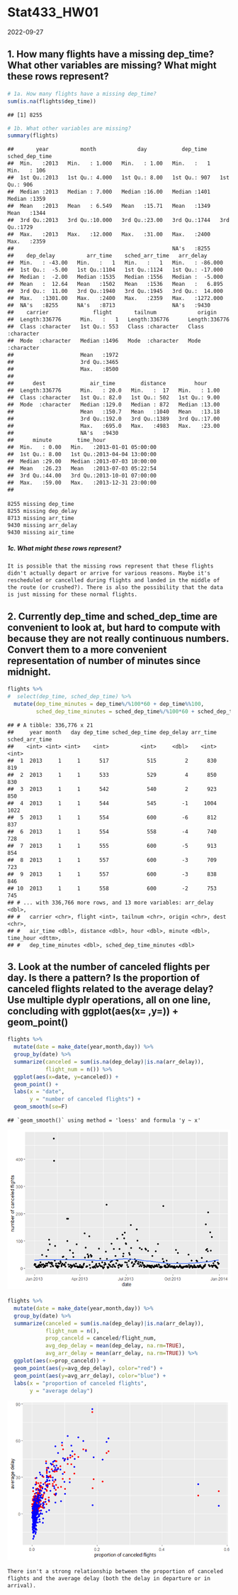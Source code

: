 Stat433_HW01
================
2022-09-27

## 1. How many flights have a missing dep_time? What other variables are missing? What might these rows represent?

``` r
# 1a. How many flights have a missing dep_time?
sum(is.na(flights$dep_time))
```

    ## [1] 8255

``` r
# 1b. What other variables are missing?
summary(flights)
```

    ##       year          month             day           dep_time    sched_dep_time
    ##  Min.   :2013   Min.   : 1.000   Min.   : 1.00   Min.   :   1   Min.   : 106  
    ##  1st Qu.:2013   1st Qu.: 4.000   1st Qu.: 8.00   1st Qu.: 907   1st Qu.: 906  
    ##  Median :2013   Median : 7.000   Median :16.00   Median :1401   Median :1359  
    ##  Mean   :2013   Mean   : 6.549   Mean   :15.71   Mean   :1349   Mean   :1344  
    ##  3rd Qu.:2013   3rd Qu.:10.000   3rd Qu.:23.00   3rd Qu.:1744   3rd Qu.:1729  
    ##  Max.   :2013   Max.   :12.000   Max.   :31.00   Max.   :2400   Max.   :2359  
    ##                                                  NA's   :8255                 
    ##    dep_delay          arr_time    sched_arr_time   arr_delay       
    ##  Min.   : -43.00   Min.   :   1   Min.   :   1   Min.   : -86.000  
    ##  1st Qu.:  -5.00   1st Qu.:1104   1st Qu.:1124   1st Qu.: -17.000  
    ##  Median :  -2.00   Median :1535   Median :1556   Median :  -5.000  
    ##  Mean   :  12.64   Mean   :1502   Mean   :1536   Mean   :   6.895  
    ##  3rd Qu.:  11.00   3rd Qu.:1940   3rd Qu.:1945   3rd Qu.:  14.000  
    ##  Max.   :1301.00   Max.   :2400   Max.   :2359   Max.   :1272.000  
    ##  NA's   :8255      NA's   :8713                  NA's   :9430      
    ##    carrier              flight       tailnum             origin         
    ##  Length:336776      Min.   :   1   Length:336776      Length:336776     
    ##  Class :character   1st Qu.: 553   Class :character   Class :character  
    ##  Mode  :character   Median :1496   Mode  :character   Mode  :character  
    ##                     Mean   :1972                                        
    ##                     3rd Qu.:3465                                        
    ##                     Max.   :8500                                        
    ##                                                                         
    ##      dest              air_time        distance         hour      
    ##  Length:336776      Min.   : 20.0   Min.   :  17   Min.   : 1.00  
    ##  Class :character   1st Qu.: 82.0   1st Qu.: 502   1st Qu.: 9.00  
    ##  Mode  :character   Median :129.0   Median : 872   Median :13.00  
    ##                     Mean   :150.7   Mean   :1040   Mean   :13.18  
    ##                     3rd Qu.:192.0   3rd Qu.:1389   3rd Qu.:17.00  
    ##                     Max.   :695.0   Max.   :4983   Max.   :23.00  
    ##                     NA's   :9430                                  
    ##      minute        time_hour                  
    ##  Min.   : 0.00   Min.   :2013-01-01 05:00:00  
    ##  1st Qu.: 8.00   1st Qu.:2013-04-04 13:00:00  
    ##  Median :29.00   Median :2013-07-03 10:00:00  
    ##  Mean   :26.23   Mean   :2013-07-03 05:22:54  
    ##  3rd Qu.:44.00   3rd Qu.:2013-10-01 07:00:00  
    ##  Max.   :59.00   Max.   :2013-12-31 23:00:00  
    ## 

    8255 missing dep_time
    8255 missing dep_delay
    8713 missing arr_time
    9430 missing arr_delay
    9430 missing air_time

##### 1c. What might these rows represent?

    It is possible that the missing rows represent that these flights didn't actually depart or arrive for various reasons. Maybe it's rescheduled or cancelled during flights and landed in the middle of the route (or crushed?). There is also the possibility that the data is just missing for these normal flights. 

## 2. Currently dep_time and sched_dep_time are convenient to look at, but hard to compute with because they are not really continuous numbers. Convert them to a more convenient representation of number of minutes since midnight.

``` r
flights %>%
#  select(dep_time, sched_dep_time) %>%
  mutate(dep_time_minutes = dep_time%/%100*60 + dep_time%%100,
         sched_dep_time_minutes = sched_dep_time%/%100*60 + sched_dep_time%%100)
```

    ## # A tibble: 336,776 x 21
    ##     year month   day dep_time sched_dep_time dep_delay arr_time sched_arr_time
    ##    <int> <int> <int>    <int>          <int>     <dbl>    <int>          <int>
    ##  1  2013     1     1      517            515         2      830            819
    ##  2  2013     1     1      533            529         4      850            830
    ##  3  2013     1     1      542            540         2      923            850
    ##  4  2013     1     1      544            545        -1     1004           1022
    ##  5  2013     1     1      554            600        -6      812            837
    ##  6  2013     1     1      554            558        -4      740            728
    ##  7  2013     1     1      555            600        -5      913            854
    ##  8  2013     1     1      557            600        -3      709            723
    ##  9  2013     1     1      557            600        -3      838            846
    ## 10  2013     1     1      558            600        -2      753            745
    ## # ... with 336,766 more rows, and 13 more variables: arr_delay <dbl>,
    ## #   carrier <chr>, flight <int>, tailnum <chr>, origin <chr>, dest <chr>,
    ## #   air_time <dbl>, distance <dbl>, hour <dbl>, minute <dbl>, time_hour <dttm>,
    ## #   dep_time_minutes <dbl>, sched_dep_time_minutes <dbl>

## 3. Look at the number of canceled flights per day. Is there a pattern? Is the proportion of canceled flights related to the average delay? Use multiple dyplr operations, all on one line, concluding with ggplot(aes(x= ,y=)) + geom_point()

``` r
flights %>%
  mutate(date = make_date(year,month,day)) %>%
  group_by(date) %>%
  summarize(canceled = sum(is.na(dep_delay)|is.na(arr_delay)),
            flight_num = n()) %>%
  ggplot(aes(x=date, y=canceled)) +
  geom_point() +
  labs(x = "date",
       y = "number of canceled flights") +
  geom_smooth(se=F)
```

    ## `geom_smooth()` using method = 'loess' and formula 'y ~ x'

![](README_files/figure-gfm/unnamed-chunk-5-1.png)<!-- -->

``` r
flights %>%
  mutate(date = make_date(year,month,day)) %>%
  group_by(date) %>%
  summarize(canceled = sum(is.na(dep_delay)|is.na(arr_delay)),
            flight_num = n(),
            prop_canceld = canceled/flight_num,
            avg_dep_delay = mean(dep_delay, na.rm=TRUE),
            avg_arr_delay = mean(arr_delay, na.rm=TRUE)) %>%
  ggplot(aes(x=prop_canceld)) +
  geom_point(aes(y=avg_dep_delay), color="red") +
  geom_point(aes(y=avg_arr_delay), color="blue") +
  labs(x = "proportion of canceled flights",
       y = "average delay")
```

![](README_files/figure-gfm/unnamed-chunk-6-1.png)<!-- -->

    There isn't a strong relationship between the proportion of canceled flights and the average delay (both the delay in departure or in arrival). 
